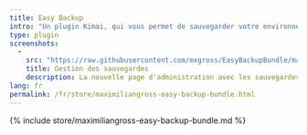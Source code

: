 ```yaml
---
title: Easy Backup
intro: "Un plugin Kimai, qui vous permet de sauvegarder votre environnement en un seul clic."
type: plugin
screenshots:
  - 
    src: "https://raw.githubusercontent.com/mxgross/EasyBackupBundle/master/screenshot.jpg"
    title: Gestion des sauvegardes
    description: La nouvelle page d'administration avec les sauvegardes 
lang: fr
permalink: /fr/store/maximiliangross-easy-backup-bundle.html
---
```


{% include store/maximiliangross-easy-backup-bundle.md %}
